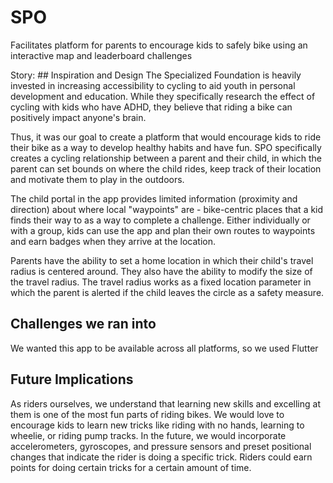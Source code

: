 # SPO

Facilitates platform for parents to encourage kids to safely bike using an interactive map and leaderboard challenges

Story: ## Inspiration and Design
The Specialized Foundation is heavily invested in increasing accessibility to cycling to aid youth in personal development and education. While they specifically research the effect of cycling with kids who have ADHD, they believe that riding a bike can positively impact anyone's brain.

Thus, it was our goal to create a platform that would encourage kids to ride their bike as a way to develop healthy habits and have fun. SPO specifically creates a cycling relationship between a parent and their child, in which the parent can set bounds on where the child rides, keep track of their location and motivate them to play in the outdoors.

The child portal in the app provides limited information (proximity and direction) about where local "waypoints" are - bike-centric places that a kid finds their way to as a way to complete a challenge. Either individually or with a group, kids can use the app and plan their own routes to waypoints and earn badges when they arrive at the location.

Parents have the ability to set a home location in which their child's travel radius is centered around. They also have the ability to modify the size of the travel radius. The travel radius works as a fixed location parameter in which the parent is alerted if the child leaves the circle as a safety measure.


## Challenges we ran into
We wanted this app to be available across all platforms, so we used Flutter


## Future Implications
As riders ourselves, we understand that learning new skills and excelling at them is one of the most fun parts of riding bikes. We would love to encourage kids to learn new tricks like riding with no hands, learning to wheelie, or riding pump tracks. In the future, we would incorporate accelerometers, gyroscopes, and pressure sensors and preset positional changes that indicate the rider is doing a specific trick. Riders could earn points for doing certain tricks for a certain amount of time.
